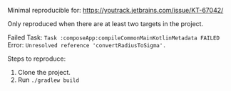 Minimal reproducible for: https://youtrack.jetbrains.com/issue/KT-67042/

Only reproduced when there are at least two targets in the project.

Failed Task: `Task :composeApp:compileCommonMainKotlinMetadata FAILED`
Error: `Unresolved reference 'convertRadiusToSigma'.`

Steps to reproduce:
1. Clone the project.
2. Run `./gradlew build`